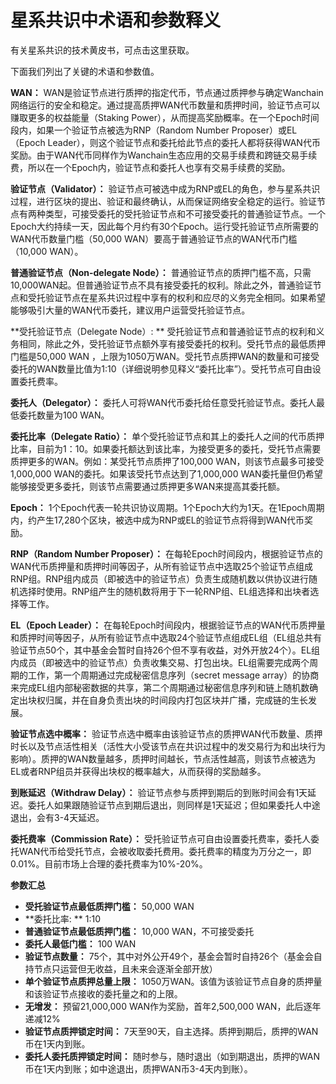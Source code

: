 # 星系共识中术语和参数释义

有关星系共识的技术黄皮书，可点击这里获取。

下面我们列出了关键的术语和参数值。

**WAN：** WAN是验证节点进行质押的指定代币，节点通过质押参与确定Wanchain网络运行的安全和稳定。通过提高质押WAN代币数量和质押时间，验证节点可以赚取更多的权益能量（Staking Power），从而提高奖励概率。在一个Epoch时间段内，如果一个验证节点被选为RNP（Random Number Proposer）或EL（Epoch Leader），则这个验证节点和委托给此节点的委托人都将获得WAN代币奖励。由于WAN代币同样作为Wanchain生态应用的交易手续费和跨链交易手续费，所以在一个Epoch内，验证节点和委托人也享有交易手续费的奖励。
 
**验证节点（Validator）：** 验证节点可被选中成为RNP或EL的角色，参与星系共识过程，进行区块的提出、验证和最终确认，从而保证网络安全稳定的运行。验证节点有两种类型，可接受委托的受托验证节点和不可接受委托的普通验证节点。一个Epoch大约持续一天，因此每个月约有30个Epoch。运行受托验证节点所需要的WAN代币数量门槛（50,000 WAN）要高于普通验证节点的WAN代币门槛（10,000 WAN）。
 
**普通验证节点（Non-delegate Node）：** 普通验证节点的质押门槛不高，只需10,000WAN起。但普通验证节点不具有接受委托的权利。除此之外，普通验证节点和受托验证节点在星系共识过程中享有的权利和应尽的义务完全相同。如果希望能够吸引大量的WAN代币委托，建议用户运营受托验证节点。

**受托验证节点（Delegate Node）: ** 受托验证节点和普通验证节点的权利和义务相同，除此之外，受托验证节点额外享有接受委托的权利。受托节点的最低质押门槛是50,000 WAN ，上限为1050万WAN。受托节点质押WAN的数量和可接受委托的WAN数量比值为1:10（详细说明参见释义“委托比率”）。受托节点可自由设置委托费率。

**委托人（Delegator）：** 委托人可将WAN代币委托给任意受托验证节点。委托人最低委托数量为100 WAN。
 
**委托比率（Delegate Ratio）：** 单个受托验证节点和其上的委托人之间的代币质押比率，目前为1：10。如果委托额达到该比率，为接受更多的委托，受托节点需要质押更多的WAN。例如：某受托节点质押了100,000 WAN，则该节点最多可接受1,000,000 WAN的委托。如果该受托节点达到了1,000,000 WAN委托量但仍希望能够接受更多委托，则该节点需要通过质押更多WAN来提高其委托额。
  
**Epoch：** 1个Epoch代表一轮共识协议周期。1个Epoch大约为1天。在1Epoch周期内，约产生17,280个区块，被选中成为RNP或EL的验证节点将得到WAN代币奖励。
 
**RNP（Random Number Proposer）：** 在每轮Epoch时间段内，根据验证节点的WAN代币质押量和质押时间等因子，从所有验证节点中选取25个验证节点组成RNP组。RNP组内成员（即被选中的验证节点）负责生成随机数以供协议进行随机选择时使用。RNP组产生的随机数将用于下一轮RNP组、EL组选择和出块者选择等工作。
 
**EL（Epoch Leader）：** 在每轮Epoch时间段内，根据验证节点的WAN代币质押量和质押时间等因子，从所有验证节点中选取24个验证节点组成EL组（EL组总共有验证节点50个，其中基金会暂时自持26个但不享有收益，对外开放24个）。EL组内成员（即被选中的验证节点）负责收集交易、打包出块。EL组需要完成两个周期的工作，第一个周期通过完成秘密信息序列（secret message array）的协商来完成EL组内部秘密数据的共享，第二个周期通过秘密信息序列和链上随机数确定出块权归属，并在自身负责出块的时间段内打包区块并广播，完成链的生长发展。
 
**验证节点选中概率：** 验证节点选中概率由该验证节点的质押WAN代币数量、质押时长以及节点活性相关（活性大小受该节点在共识过程中的发交易行为和出块行为影响）。质押的WAN数量越多，质押时间越长，节点活性越高，则该节点被选为EL或者RNP组员并获得出块权的概率越大，从而获得的奖励越多。
 
**到账延迟（Withdraw Delay）：** 验证节点参与质押到期后的到账时间会有1天延迟。委托人如果跟随验证节点到期后退出，则同样是1天延迟；但如果委托人中途退出，会有3-4天延迟。

**委托费率（Commission Rate）：** 受托验证节点可自由设置委托费率，委托人委托WAN代币给受托节点，会被收取委托费用。委托费率的精度为万分之一，即0.01%。目前市场上合理的委托费率为10%-20%。

**参数汇总**
- **受托验证节点最低质押门槛：** 50,000 WAN
- **委托比率: ** 1:10
- **普通验证节点最低质押门槛：** 10,000 WAN，不可接受委托
- **委托人最低门槛：** 100 WAN
- **验证节点数量：** 75个，其中对外公开49个，基金会暂时自持26个（基金会自持节点只运营但无收益，且未来会逐渐全部开放）
- **单个验证节点质押总量上限：** 1050万WAN。该值为该验证节点自身的质押量和该验证节点接收的委托量之和的上限。
- **无增发：** 预留21,000,000 WAN作为奖励，首年2,500,000 WAN，此后逐年递减12%
- **验证节点质押锁定时间：** 7天至90天，自主选择。质押到期后，质押的WAN币在1天内到账。
- **委托人委托质押锁定时间：** 随时参与，随时退出（如到期退出，质押的WAN币在1天内到账；如中途退出，质押WAN币3-4天内到账）。 


